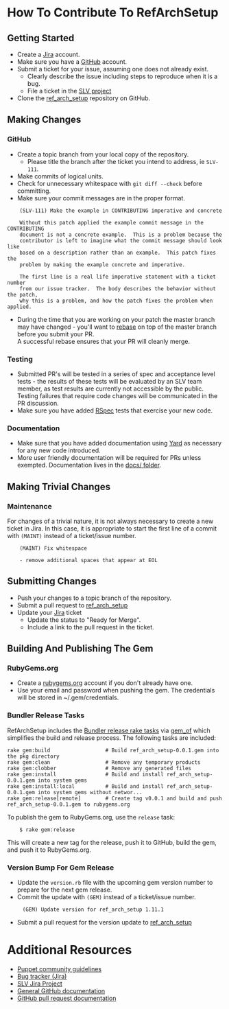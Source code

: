 # How To Contribute To RefArchSetup

## Getting Started

* Create a [Jira](http://tickets.puppetlabs.com) account.
* Make sure you have a [GitHub](https://github.com) account.
* Submit a ticket for your issue, assuming one does not already exist.
  * Clearly describe the issue including steps to reproduce when it is a bug.
  * File a ticket in the [SLV project](https://tickets.puppetlabs.com/projects/SLV/)
* Clone the [ref_arch_setup](https://github.com/puppetlabs/ref_arch_setup) repository on GitHub.

## Making Changes

### GitHub
* Create a topic branch from your local copy of the repository. 
  * Please title the branch after the ticket you intend to address, ie `SLV-111`.
* Make commits of logical units.
* Check for unnecessary whitespace with `git diff --check` before committing.
* Make sure your commit messages are in the proper format.

````
    (SLV-111) Make the example in CONTRIBUTING imperative and concrete

    Without this patch applied the example commit message in the CONTRIBUTING
    document is not a concrete example.  This is a problem because the
    contributor is left to imagine what the commit message should look like
    based on a description rather than an example.  This patch fixes the
    problem by making the example concrete and imperative.

    The first line is a real life imperative statement with a ticket number
    from our issue tracker.  The body describes the behavior without the patch,
    why this is a problem, and how the patch fixes the problem when applied.
````

* During the time that you are working on your patch the master branch may have changed - you'll want to [rebase](http://git-scm.com/book/en/Git-Branching-Rebasing) on top of the master branch before you submit your PR.  
A successful rebase ensures that your PR will cleanly merge.

### Testing

* Submitted PR's will be tested in a series of spec and acceptance level tests - the results of these tests will be evaluated by an SLV team member, as test results are currently not accessible by the public. Testing failures that require code changes will be communicated in the PR discussion.
* Make sure you have added [RSpec](http://rspec.info/) tests that exercise your new code.

### Documentation

* Make sure that you have added documentation using [Yard](http://yardoc.org/) as necessary for any new code introduced.
* More user friendly documentation will be required for PRs unless exempted. Documentation lives in the [docs/ folder](docs).

## Making Trivial Changes

### Maintenance

For changes of a trivial nature, it is not always necessary to create a new ticket in Jira. In this case, it is appropriate to start the first line of a commit with `(MAINT)` instead of a ticket/issue number. 

````
    (MAINT) Fix whitespace 

    - remove additional spaces that appear at EOL
````

## Submitting Changes

* Push your changes to a topic branch of the repository.
* Submit a pull request to [ref_arch_setup](https://github.com/puppetlabs/ref_arch_setup)
* Update your [Jira](https://tickets.puppetlabs.com) ticket
  * Update the status to "Ready for Merge".
  * Include a link to the pull request in the ticket.

## Building And Publishing The Gem

### RubyGems.org
* Create a [rubygems.org](rubygems.org) account if you don't already have one.
* Use your email and password when pushing the gem. The credentials will be stored in ~/.gem/credentials.

### Bundler Release Tasks

RefArchSetup includes the [Bundler release rake tasks](https://bundler.io/v1.12/guides/creating_gem.html#releasing-the-gem) via [gem_of](https://github.com/puppetlabs/gem_of) which simplifies the build and release process.
The following tasks are included:
````
rake gem:build                  # Build ref_arch_setup-0.0.1.gem into the pkg directory
rake gem:clean                  # Remove any temporary products
rake gem:clobber                # Remove any generated files
rake gem:install                # Build and install ref_arch_setup-0.0.1.gem into system gems
rake gem:install:local          # Build and install ref_arch_setup-0.0.1.gem into system gems without networ...
rake gem:release[remote]        # Create tag v0.0.1 and build and push ref_arch_setup-0.0.1.gem to rubygems.org
````

To publish the gem to RubyGems.org, use the `release` task:

````
    $ rake gem:release
````

This will create a new tag for the release, push it to GitHub, build the gem, and push it to RubyGems.org.

### Version Bump For Gem Release

* Update the `version.rb` file with the upcoming gem version number to prepare for the next gem release.  
* Commit the update with `(GEM)` instead of a ticket/issue number.

````
     (GEM) Update version for ref_arch_setup 1.11.1
````
* Submit a pull request for the version update to [ref_arch_setup](https://github.com/puppetlabs/ref_arch_setup)

# Additional Resources

* [Puppet community guidelines](https://docs.puppet.com/community/community_guidelines.html)
* [Bug tracker (Jira)](http://tickets.puppetlabs.com)
* [SLV Jira Project](https://tickets.puppetlabs.com/projects/SLV/)
* [General GitHub documentation](http://help.github.com/)
* [GitHub pull request documentation](http://help.github.com/send-pull-requests/)

